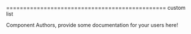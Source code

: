 ===============================================
custom list

Component Authors, provide some documentation for your users here!
